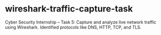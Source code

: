 # wireshark-traffic-capture-task
Cyber Security Internship – Task 5: Capture and analyze live network traffic using Wireshark. Identified protocols like DNS, HTTP, TCP, and TLS.
